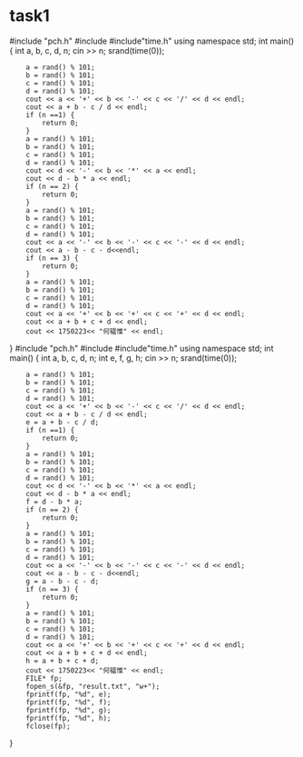# task1
#include "pch.h"
#include <iostream>
#include"time.h"
using namespace std;
int main()
{
	int a, b, c, d, n;
	cin >> n;
	srand(time(0));
	
		a = rand() % 101;
		b = rand() % 101;
		c = rand() % 101;
		d = rand() % 101;
		cout << a << '+' << b << '-' << c << '/' << d << endl;
		cout << a + b - c / d << endl;
		if (n ==1) {
			return 0;
		}
		a = rand() % 101;
		b = rand() % 101;
		c = rand() % 101;
		d = rand() % 101;
		cout << d << '-' << b << '*' << a << endl;
		cout << d - b * a << endl;
		if (n == 2) {
			return 0;
		}
		a = rand() % 101;
		b = rand() % 101;
		c = rand() % 101;
		d = rand() % 101;
		cout << a << '-' << b << '-' << c << '-' << d << endl;
		cout << a - b - c - d<<endl;
		if (n == 3) {
			return 0;
		}
		a = rand() % 101;
		b = rand() % 101;
		c = rand() % 101;
		d = rand() % 101;
		cout << a << '+' << b << '+' << c << '+' << d << endl;
		cout << a + b + c + d << endl;
		cout << 1750223<< "何韫惟" << endl;
	
}
#include "pch.h"
#include <iostream>
#include"time.h"
using namespace std;
int main()
{
	int a, b, c, d, n;
	int e, f, g, h;
	cin >> n;
	srand(time(0));
	
		a = rand() % 101;
		b = rand() % 101;
		c = rand() % 101;
		d = rand() % 101;
		cout << a << '+' << b << '-' << c << '/' << d << endl;
		cout << a + b - c / d << endl;
		e = a + b - c / d;
		if (n ==1) {
			return 0;
		}
		a = rand() % 101;
		b = rand() % 101;
		c = rand() % 101;
		d = rand() % 101;
		cout << d << '-' << b << '*' << a << endl;
		cout << d - b * a << endl;
		f = d - b * a;
		if (n == 2) {
			return 0;
		}
		a = rand() % 101;
		b = rand() % 101;
		c = rand() % 101;
		d = rand() % 101;
		cout << a << '-' << b << '-' << c << '-' << d << endl;
		cout << a - b - c - d<<endl;
		g = a - b - c - d;
		if (n == 3) {
			return 0;
		}
		a = rand() % 101;
		b = rand() % 101;
		c = rand() % 101;
		d = rand() % 101;
		cout << a << '+' << b << '+' << c << '+' << d << endl;
		cout << a + b + c + d << endl;
		h = a + b + c + d;
		cout << 1750223<< "何韫惟" << endl;
		FILE* fp;
		fopen_s(&fp, "result.txt", "w+");
		fprintf(fp, "%d", e);
		fprintf(fp, "%d", f);
		fprintf(fp, "%d", g);
		fprintf(fp, "%d", h);
		fclose(fp);
}
